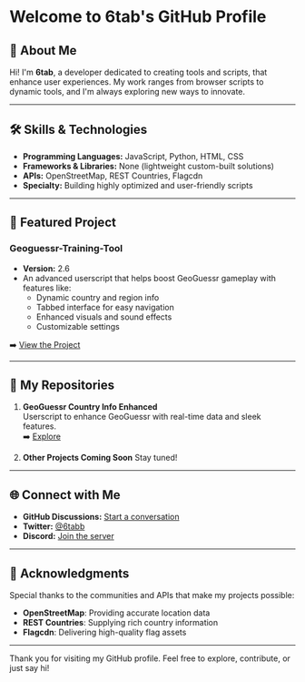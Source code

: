 # Welcome to 6tab's GitHub Profile

## 🌟 About Me

Hi! I'm **6tab**, a developer dedicated to creating tools and scripts, that enhance user experiences. My work ranges from browser scripts to dynamic tools, and I'm always exploring new ways to innovate.

---

## 🛠️ Skills & Technologies

- **Programming Languages:** JavaScript, Python, HTML, CSS
- **Frameworks & Libraries:** None (lightweight custom-built solutions)
- **APIs:** OpenStreetMap, REST Countries, Flagcdn
- **Specialty:** Building highly optimized and user-friendly scripts

---

## 📌 Featured Project

### **Geoguessr-Training-Tool**

- **Version:** 2.6
- An advanced userscript that helps boost GeoGuessr gameplay with features like:
  - Dynamic country and region info
  - Tabbed interface for easy navigation
  - Enhanced visuals and sound effects
  - Customizable settings

➡️ [View the Project](https://github.com/6tab/Geoguessr-Training-Tool)

---

## 📂 My Repositories

1. **GeoGuessr Country Info Enhanced**\
   Userscript to enhance GeoGuessr with real-time data and sleek features.\
   ➡️ [Explore](https://github.com/6tab?tab=repositories)

2. **Other Projects Coming Soon**
   Stay tuned!

---

## 🌐 Connect with Me

- **GitHub Discussions:** [Start a conversation](https://github.com/6tab)
- **Twitter:** [@](https://twitter.com/6tabb)[6tabb](https://twitter.com/6tabb)
- **Discord:** [Join the server](https://discord.gg/REy3Fg8579)

---

## 🎉 Acknowledgments

Special thanks to the communities and APIs that make my projects possible:

- **OpenStreetMap**: Providing accurate location data
- **REST Countries**: Supplying rich country information
- **Flagcdn**: Delivering high-quality flag assets

---

Thank you for visiting my GitHub profile. Feel free to explore, contribute, or just say hi!

